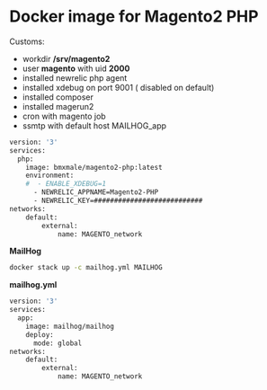 # Docker image for Magento2 PHP

Customs:
- workdir **/srv/magento2**
- user **magento** with uid **2000**
- installed newrelic php agent
- installed xdebug on port 9001 ( disabled on default)
- installed composer
- installed magerun2
- cron with magento job
- ssmtp with default host MAILHOG_app

```bash
version: '3'
services:
  php:
    image: bmxmale/magento2-php:latest
    environment:
    #  - ENABLE_XDEBUG=1
      - NEWRELIC_APPNAME=Magento2-PHP
      - NEWRELIC_KEY=###########################
networks:
    default:
        external:
            name: MAGENTO_network
```
**MailHog**

```bash
docker stack up -c mailhog.yml MAILHOG
```

**mailhog.yml**

```bash
version: '3'
services:
  app:
    image: mailhog/mailhog
    deploy:
      mode: global
networks:
    default:
        external:
            name: MAGENTO_network
```